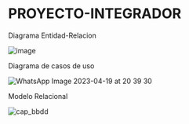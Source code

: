 # PROYECTO-INTEGRADOR

Diagrama Entidad-Relacion

![image](https://user-images.githubusercontent.com/118897737/231444083-5cfe65b9-e0d5-4383-80f9-68de09ee4cf7.png)


Diagrama de casos de uso

![WhatsApp Image 2023-04-19 at 20 39 30](https://user-images.githubusercontent.com/118904142/233870251-0ec93c5a-452c-47a0-8adf-97e0ad4e451a.jpeg)


Modelo Relacional

![cap_bbdd](https://user-images.githubusercontent.com/118904142/233870272-14627c84-d62d-47cd-84bd-aa0f596fb559.jpg)
